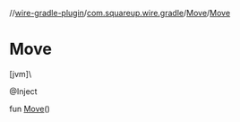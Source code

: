 //[wire-gradle-plugin](../../../index.md)/[com.squareup.wire.gradle](../index.md)/[Move](index.md)/[Move](-move.md)

# Move

[jvm]\

@Inject

fun [Move](-move.md)()
